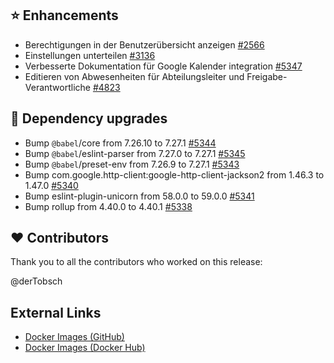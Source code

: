 ## ⭐ Enhancements

- Berechtigungen in der Benutzerübersicht anzeigen [#2566](https://github.com/urlaubsverwaltung/urlaubsverwaltung/issues/2566)
- Einstellungen unterteilen [#3136](https://github.com/urlaubsverwaltung/urlaubsverwaltung/issues/3136)
- Verbesserte Dokumentation für Google Kalender integration [#5347](https://github.com/urlaubsverwaltung/urlaubsverwaltung/issues/5347)
- Editieren von Abwesenheiten für Abteilungsleiter und Freigabe-Verantwortliche [#4823](https://github.com/urlaubsverwaltung/urlaubsverwaltung/issues/4823)

## 🔨 Dependency upgrades

- Bump `@babel`/core from 7.26.10 to 7.27.1 [#5344](https://github.com/urlaubsverwaltung/urlaubsverwaltung/pull/5344)
- Bump `@babel`/eslint-parser from 7.27.0 to 7.27.1 [#5345](https://github.com/urlaubsverwaltung/urlaubsverwaltung/pull/5345)
- Bump `@babel`/preset-env from 7.26.9 to 7.27.1 [#5343](https://github.com/urlaubsverwaltung/urlaubsverwaltung/pull/5343)
- Bump com.google.http-client:google-http-client-jackson2 from 1.46.3 to 1.47.0 [#5340](https://github.com/urlaubsverwaltung/urlaubsverwaltung/pull/5340)
- Bump eslint-plugin-unicorn from 58.0.0 to 59.0.0 [#5341](https://github.com/urlaubsverwaltung/urlaubsverwaltung/pull/5341)
- Bump rollup from 4.40.0 to 4.40.1 [#5338](https://github.com/urlaubsverwaltung/urlaubsverwaltung/pull/5338)

## ❤️ Contributors

Thank you to all the contributors who worked on this release:

@derTobsch
## External Links

- [Docker Images (GitHub)](https://github.com/urlaubsverwaltung/urlaubsverwaltung/pkgs/container/urlaubsverwaltung%2Furlaubsverwaltung)
- [Docker Images (Docker Hub)](https://hub.docker.com/r/urlaubsverwaltung/urlaubsverwaltung)
